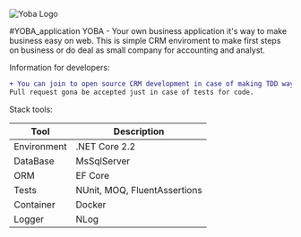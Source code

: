 ![Yoba Logo](http://lurkmore.so/images/5/52/YOBA_PEGI_BATYA.png)

#YOBA_application
YOBA - Your own business application it's way to make business easy on web. This is simple CRM enviroment to make first steps on business or do deal as small company for accounting and analyst.

Information for developers:

```diff
+ You can join to open source CRM development in case of making TDD way to write code. 
Pull request gona be accepted just in case of tests for code.
```
Stack tools:

| Tool | Description |
| --- | --- |
| Environment | .NET Core 2.2 |
| DataBase | MsSqlServer |
| ORM    | EF Core |
| Tests | NUnit, MOQ, FluentAssertions|
| Container   |  Docker |
| Logger | NLog |
